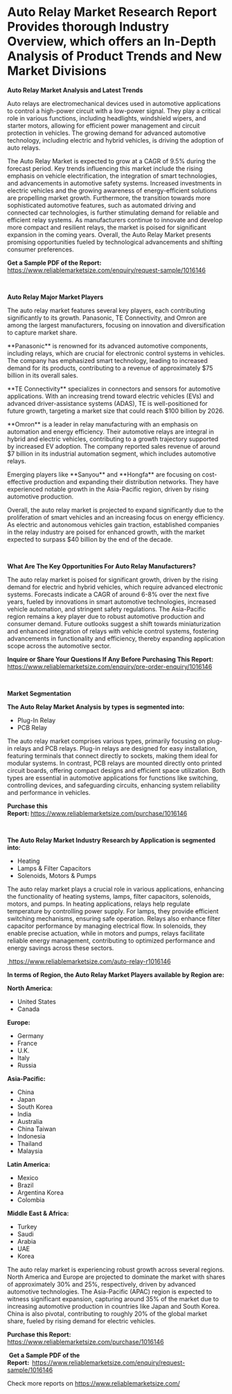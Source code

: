 <p><h1>Auto Relay Market Research Report Provides thorough Industry Overview, which offers an In-Depth Analysis of Product Trends and New Market Divisions</h1></p><p><strong>Auto Relay Market Analysis and Latest Trends</strong></p>
<p><p>Auto relays are electromechanical devices used in automotive applications to control a high-power circuit with a low-power signal. They play a critical role in various functions, including headlights, windshield wipers, and starter motors, allowing for efficient power management and circuit protection in vehicles. The growing demand for advanced automotive technology, including electric and hybrid vehicles, is driving the adoption of auto relays.</p><p>The Auto Relay Market is expected to grow at a CAGR of 9.5% during the forecast period. Key trends influencing this market include the rising emphasis on vehicle electrification, the integration of smart technologies, and advancements in automotive safety systems. Increased investments in electric vehicles and the growing awareness of energy-efficient solutions are propelling market growth. Furthermore, the transition towards more sophisticated automotive features, such as automated driving and connected car technologies, is further stimulating demand for reliable and efficient relay systems. As manufacturers continue to innovate and develop more compact and resilient relays, the market is poised for significant expansion in the coming years. Overall, the Auto Relay Market presents promising opportunities fueled by technological advancements and shifting consumer preferences.</p></p>
<p><strong>Get a Sample PDF of the Report:&nbsp;</strong> <a href="https://www.reliablemarketsize.com/enquiry/request-sample/1016146?utm_campaign=3553&utm_medium=2&utm_source=Github&utm_content=ia&utm_term=30032025&utm_id=auto-relay">https://www.reliablemarketsize.com/enquiry/request-sample/1016146</a></p>
<p>&nbsp;</p>
<p><strong>Auto Relay Major Market Players</strong></p>
<p><p>The auto relay market features several key players, each contributing significantly to its growth. Panasonic, TE Connectivity, and Omron are among the largest manufacturers, focusing on innovation and diversification to capture market share. </p><p>**Panasonic** is renowned for its advanced automotive components, including relays, which are crucial for electronic control systems in vehicles. The company has emphasized smart technology, leading to increased demand for its products, contributing to a revenue of approximately $75 billion in its overall sales.</p><p>**TE Connectivity** specializes in connectors and sensors for automotive applications. With an increasing trend toward electric vehicles (EVs) and advanced driver-assistance systems (ADAS), TE is well-positioned for future growth, targeting a market size that could reach $100 billion by 2026.</p><p>**Omron** is a leader in relay manufacturing with an emphasis on automation and energy efficiency. Their automotive relays are integral in hybrid and electric vehicles, contributing to a growth trajectory supported by increased EV adoption. The company reported sales revenue of around $7 billion in its industrial automation segment, which includes automotive relays.</p><p>Emerging players like **Sanyou** and **Hongfa** are focusing on cost-effective production and expanding their distribution networks. They have experienced notable growth in the Asia-Pacific region, driven by rising automotive production.</p><p>Overall, the auto relay market is projected to expand significantly due to the proliferation of smart vehicles and an increasing focus on energy efficiency. As electric and autonomous vehicles gain traction, established companies in the relay industry are poised for enhanced growth, with the market expected to surpass $40 billion by the end of the decade.</p></p>
<p>&nbsp;</p>
<p><strong>What Are The Key Opportunities For Auto Relay Manufacturers?</strong></p>
<p><p>The auto relay market is poised for significant growth, driven by the rising demand for electric and hybrid vehicles, which require advanced electronic systems. Forecasts indicate a CAGR of around 6-8% over the next five years, fueled by innovations in smart automotive technologies, increased vehicle automation, and stringent safety regulations. The Asia-Pacific region remains a key player due to robust automotive production and consumer demand. Future outlooks suggest a shift towards miniaturization and enhanced integration of relays with vehicle control systems, fostering advancements in functionality and efficiency, thereby expanding application scope across the automotive sector.</p></p>
<p><strong>Inquire or Share Your Questions If Any Before Purchasing This Report:</strong> <a href="https://www.reliablemarketsize.com/enquiry/pre-order-enquiry/1016146?utm_campaign=3553&utm_medium=2&utm_source=Github&utm_content=ia&utm_term=30032025&utm_id=auto-relay">https://www.reliablemarketsize.com/enquiry/pre-order-enquiry/1016146</a></p>
<p>&nbsp;</p>
<p><strong>Market Segmentation</strong></p>
<p><strong>The Auto Relay Market Analysis by types is segmented into:</strong></p>
<p><ul><li>Plug-In Relay</li><li>PCB Relay</li></ul></p>
<p><p>The auto relay market comprises various types, primarily focusing on plug-in relays and PCB relays. Plug-in relays are designed for easy installation, featuring terminals that connect directly to sockets, making them ideal for modular systems. In contrast, PCB relays are mounted directly onto printed circuit boards, offering compact designs and efficient space utilization. Both types are essential in automotive applications for functions like switching, controlling devices, and safeguarding circuits, enhancing system reliability and performance in vehicles.</p></p>
<p><strong>Purchase this Report:&nbsp;</strong><a href="https://www.reliablemarketsize.com/purchase/1016146?utm_campaign=3553&utm_medium=2&utm_source=Github&utm_content=ia&utm_term=30032025&utm_id=auto-relay">https://www.reliablemarketsize.com/purchase/1016146</a></p>
<p>&nbsp;</p>
<p><strong>The Auto Relay Market Industry Research by Application is segmented into:</strong></p>
<p><ul><li>Heating</li><li>Lamps & Filter Capacitors</li><li>Solenoids, Motors & Pumps</li></ul></p>
<p><p>The auto relay market plays a crucial role in various applications, enhancing the functionality of heating systems, lamps, filter capacitors, solenoids, motors, and pumps. In heating applications, relays help regulate temperature by controlling power supply. For lamps, they provide efficient switching mechanisms, ensuring safe operation. Relays also enhance filter capacitor performance by managing electrical flow. In solenoids, they enable precise actuation, while in motors and pumps, relays facilitate reliable energy management, contributing to optimized performance and energy savings across these sectors.</p></p>
<p><a href="https://www.reliablemarketsize.com/auto-relay-r1016146?utm_campaign=3553&utm_medium=2&utm_source=Github&utm_content=ia&utm_term=30032025&utm_id=auto-relay">&nbsp;https://www.reliablemarketsize.com/auto-relay-r1016146</a></p>
<p><strong>In terms of Region, the Auto Relay Market Players available by Region are:</strong></p>
<p>
    <p> <strong> North America: </strong>
        <ul>
            <li>United States</li>
            <li>Canada</li>
        </ul>
        </p> 
    <p> <strong> Europe: </strong>
        <ul>
            <li>Germany</li>
            <li>France</li>
            <li>U.K.</li>
            <li>Italy</li>
            <li>Russia</li>
        </ul>
        </p> 
    <p> <strong> Asia-Pacific: </strong>
        <ul>
            <li>China</li>
            <li>Japan</li>
            <li>South Korea</li>
            <li>India</li>
            <li>Australia</li>
            <li>China Taiwan</li>
            <li>Indonesia</li>
            <li>Thailand</li>
            <li>Malaysia</li>
        </ul>
        </p> 
    <p> <strong> Latin America: </strong>
        <ul>
            <li>Mexico</li>
            <li>Brazil</li>
            <li>Argentina Korea</li>
            <li>Colombia</li>
        </ul>
        </p> 
    <p> <strong> Middle East & Africa: </strong>
        <ul>
            <li>Turkey</li>
            <li>Saudi</li>
            <li>Arabia</li>
            <li>UAE</li>
            <li>Korea</li>
        </ul>
    </p>
    </p>
<p><p>The auto relay market is experiencing robust growth across several regions. North America and Europe are projected to dominate the market with shares of approximately 30% and 25%, respectively, driven by advanced automotive technologies. The Asia-Pacific (APAC) region is expected to witness significant expansion, capturing around 35% of the market due to increasing automotive production in countries like Japan and South Korea. China is also pivotal, contributing to roughly 20% of the global market share, fueled by rising demand for electric vehicles.</p></p>
<p><strong>Purchase this Report: </strong><a href="https://www.reliablemarketsize.com/purchase/1016146?utm_campaign=3553&utm_medium=2&utm_source=Github&utm_content=ia&utm_term=30032025&utm_id=auto-relay">https://www.reliablemarketsize.com/purchase/1016146</a></p>
<p>&nbsp;<strong>Get a Sample PDF of the Report:&nbsp;&nbsp;</strong><a href="https://www.reliablemarketsize.com/enquiry/request-sample/1016146?utm_campaign=3553&utm_medium=2&utm_source=Github&utm_content=ia&utm_term=30032025&utm_id=auto-relay">https://www.reliablemarketsize.com/enquiry/request-sample/1016146</a></p>
<p><strong></strong></p>
<p>Check more reports on <a href="https://www.reliablemarketsize.com/?utm_campaign=3553&utm_medium=2&utm_source=Github&utm_content=ia&utm_term=30032025&utm_id=auto-relay">https://www.reliablemarketsize.com/</a></p>